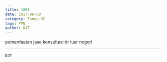 ```yaml
---
title: 1001
date: 2017-06-08
category: Tanya-SC
tags: PPN
author: DJT
---
```


pemanfaatan jasa konsultasi dr luar negeri

---



`DJT`
